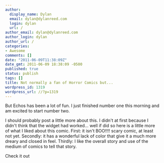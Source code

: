 ```yaml
---
author:
  display_name: Dylan
  email: dylan@dylanreed.com
  login: dylan
  url: /
author_email: dylan@dylanreed.com
author_login: dylan
author_url: /
categories:
- Awesome
comments: []
date: "2011-06-09T11:38:09Z"
date_gmt: 2011-06-09 18:38:09 -0500
published: true
status: publish
tags: []
title: Not normally a fan of Horror Comics but...
wordpress_id: 1319
wordpress_url: //?p=1319
---
```


But Echos has been a lot of fun. I just finished number one this morning and am excited to start number two.  


  


I should probably post a little more about this. I didn't at first because I didn't think that the widget had worked... well if did so here is a little more of what I liked about this comic. First: it isn't BOO!!!! scary comic, at least not yet. Secondly: it has a wonderful lack of color that give it a much more dreary and closed in feel. Thirdly: I like the overall story and use of the medium of comics to tell that story. 

Check it out
